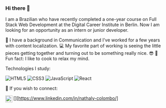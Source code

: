 ### Hi there 👋

I am a Brazilian who have recently completed a one-year course on Full Stack Web Development at the Digital Career Institute in Berlin. Now I am looking for an opportunity as an intern or junior developer.

💼 I have a background in Communication and I've worked for a few years with content localization.
💻 My favorite part of working is seeing the little pieces getting together and turning out to be something really nice. 😎
🔪 Fun fact: I like to cook to relax my mind.

Technologies I study:

![HTML5](https://img.shields.io/badge/html5-%23E34F26.svg?style=for-the-badge&logo=html5&logoColor=white) ![CSS3](https://img.shields.io/badge/css3-%231572B6.svg?style=for-the-badge&logo=css3&logoColor=white) ![JavaScript](https://img.shields.io/badge/javascript-%23323330.svg?style=for-the-badge&logo=javascript&logoColor=%23F7DF1E) ![React](https://img.shields.io/badge/react-%2320232a.svg?style=for-the-badge&logo=react&logoColor=%2361DAFB)  

📲 If you wish to connect:

[<img align="left" alt="nathcolombo | LinkedIn" width="22px" src="./linkedin.svg" />][https://www.linkedin.com/in/nathaly-colombo/]
